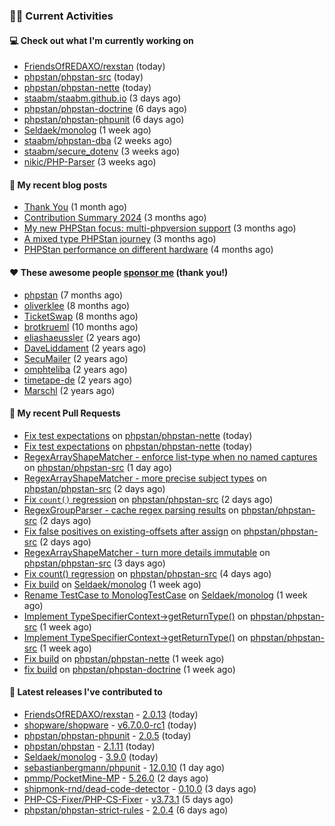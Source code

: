 ### 👨‍💻 Current Activities


#### 💻 Check out what I'm currently working on

- [FriendsOfREDAXO/rexstan](https://github.com/FriendsOfREDAXO/rexstan) (today)
- [phpstan/phpstan-src](https://github.com/phpstan/phpstan-src) (today)
- [phpstan/phpstan-nette](https://github.com/phpstan/phpstan-nette) (today)
- [staabm/staabm.github.io](https://github.com/staabm/staabm.github.io) (3 days ago)
- [phpstan/phpstan-doctrine](https://github.com/phpstan/phpstan-doctrine) (6 days ago)
- [phpstan/phpstan-phpunit](https://github.com/phpstan/phpstan-phpunit) (6 days ago)
- [Seldaek/monolog](https://github.com/Seldaek/monolog) (1 week ago)
- [staabm/phpstan-dba](https://github.com/staabm/phpstan-dba) (2 weeks ago)
- [staabm/secure_dotenv](https://github.com/staabm/secure_dotenv) (3 weeks ago)
- [nikic/PHP-Parser](https://github.com/nikic/PHP-Parser) (3 weeks ago)


#### 📜 My recent blog posts

- [Thank You](https://staabm.github.io/2025/01/24/thank-you.html) (1 month ago)
- [Contribution Summary 2024](https://staabm.github.io/2024/12/11/contribution-summary-2024.html) (3 months ago)
- [My new PHPStan focus: multi-phpversion support](https://staabm.github.io/2024/11/28/phpstan-php-version-in-scope.html) (3 months ago)
- [A mixed type PHPStan journey](https://staabm.github.io/2024/11/26/phpstan-mixed-types.html) (3 months ago)
- [PHPStan performance on different hardware](https://staabm.github.io/2024/11/17/phpstan-performance-on-different-hardware.html) (4 months ago)


#### ❤️ These awesome people [sponsor me](https://github.com/sponsors/staabm) (thank you!)

- [phpstan](https://github.com/phpstan) (7 months ago)
- [oliverklee](https://github.com/oliverklee) (8 months ago)
- [TicketSwap](https://github.com/TicketSwap) (8 months ago)
- [brotkrueml](https://github.com/brotkrueml) (10 months ago)
- [eliashaeussler](https://github.com/eliashaeussler) (2 years ago)
- [DaveLiddament](https://github.com/DaveLiddament) (2 years ago)
- [SecuMailer](https://github.com/SecuMailer) (2 years ago)
- [omphteliba](https://github.com/omphteliba) (2 years ago)
- [timetape-de](https://github.com/timetape-de) (2 years ago)
- [Marschl](https://github.com/Marschl) (2 years ago)


#### 🔨 My recent Pull Requests

- [Fix test expectations](https://github.com/phpstan/phpstan-nette/pull/171) on [phpstan/phpstan-nette](https://github.com/phpstan/phpstan-nette) (today)
- [Fix test expectations](https://github.com/phpstan/phpstan-nette/pull/170) on [phpstan/phpstan-nette](https://github.com/phpstan/phpstan-nette) (today)
- [RegexArrayShapeMatcher - enforce list-type when no named captures](https://github.com/phpstan/phpstan-src/pull/3899) on [phpstan/phpstan-src](https://github.com/phpstan/phpstan-src) (1 day ago)
- [RegexArrayShapeMatcher - more precise subject types](https://github.com/phpstan/phpstan-src/pull/3897) on [phpstan/phpstan-src](https://github.com/phpstan/phpstan-src) (2 days ago)
- [Fix `count()` regression](https://github.com/phpstan/phpstan-src/pull/3895) on [phpstan/phpstan-src](https://github.com/phpstan/phpstan-src) (2 days ago)
- [RegexGroupParser - cache regex parsing results](https://github.com/phpstan/phpstan-src/pull/3894) on [phpstan/phpstan-src](https://github.com/phpstan/phpstan-src) (2 days ago)
- [Fix false positives on existing-offsets after assign](https://github.com/phpstan/phpstan-src/pull/3893) on [phpstan/phpstan-src](https://github.com/phpstan/phpstan-src) (2 days ago)
- [RegexArrayShapeMatcher - turn more details immutable](https://github.com/phpstan/phpstan-src/pull/3892) on [phpstan/phpstan-src](https://github.com/phpstan/phpstan-src) (3 days ago)
- [Fix count() regression](https://github.com/phpstan/phpstan-src/pull/3889) on [phpstan/phpstan-src](https://github.com/phpstan/phpstan-src) (4 days ago)
- [Fix build](https://github.com/Seldaek/monolog/pull/1954) on [Seldaek/monolog](https://github.com/Seldaek/monolog) (1 week ago)
- [Rename TestCase to MonologTestCase](https://github.com/Seldaek/monolog/pull/1953) on [Seldaek/monolog](https://github.com/Seldaek/monolog) (1 week ago)
- [Implement TypeSpecifierContext-&gt;getReturnType()](https://github.com/phpstan/phpstan-src/pull/3881) on [phpstan/phpstan-src](https://github.com/phpstan/phpstan-src) (1 week ago)
- [Implement TypeSpecifierContext-&gt;getReturnType()](https://github.com/phpstan/phpstan-src/pull/3878) on [phpstan/phpstan-src](https://github.com/phpstan/phpstan-src) (1 week ago)
- [Fix build](https://github.com/phpstan/phpstan-nette/pull/168) on [phpstan/phpstan-nette](https://github.com/phpstan/phpstan-nette) (1 week ago)
- [fix build](https://github.com/phpstan/phpstan-doctrine/pull/647) on [phpstan/phpstan-doctrine](https://github.com/phpstan/phpstan-doctrine) (1 week ago)


#### 🔭 Latest releases I've contributed to

- [FriendsOfREDAXO/rexstan](https://github.com/FriendsOfREDAXO/rexstan) - [2.0.13](https://github.com/FriendsOfREDAXO/rexstan/releases/tag/2.0.13) (today)
- [shopware/shopware](https://github.com/shopware/shopware) - [v6.7.0.0-rc1](https://github.com/shopware/shopware/releases/tag/v6.7.0.0-rc1) (today)
- [phpstan/phpstan-phpunit](https://github.com/phpstan/phpstan-phpunit) - [2.0.5](https://github.com/phpstan/phpstan-phpunit/releases/tag/2.0.5) (today)
- [phpstan/phpstan](https://github.com/phpstan/phpstan) - [2.1.11](https://github.com/phpstan/phpstan/releases/tag/2.1.11) (today)
- [Seldaek/monolog](https://github.com/Seldaek/monolog) - [3.9.0](https://github.com/Seldaek/monolog/releases/tag/3.9.0) (today)
- [sebastianbergmann/phpunit](https://github.com/sebastianbergmann/phpunit) - [12.0.10](https://github.com/sebastianbergmann/phpunit/releases/tag/12.0.10) (1 day ago)
- [pmmp/PocketMine-MP](https://github.com/pmmp/PocketMine-MP) - [5.26.0](https://github.com/pmmp/PocketMine-MP/releases/tag/5.26.0) (2 days ago)
- [shipmonk-rnd/dead-code-detector](https://github.com/shipmonk-rnd/dead-code-detector) - [0.10.0](https://github.com/shipmonk-rnd/dead-code-detector/releases/tag/0.10.0) (3 days ago)
- [PHP-CS-Fixer/PHP-CS-Fixer](https://github.com/PHP-CS-Fixer/PHP-CS-Fixer) - [v3.73.1](https://github.com/PHP-CS-Fixer/PHP-CS-Fixer/releases/tag/v3.73.1) (5 days ago)
- [phpstan/phpstan-strict-rules](https://github.com/phpstan/phpstan-strict-rules) - [2.0.4](https://github.com/phpstan/phpstan-strict-rules/releases/tag/2.0.4) (6 days ago)
